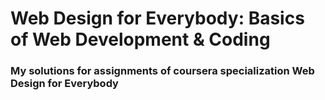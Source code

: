 # Web Design for Everybody: Basics of Web Development & Coding

### My solutions for assignments of coursera specialization Web Design for Everybody
